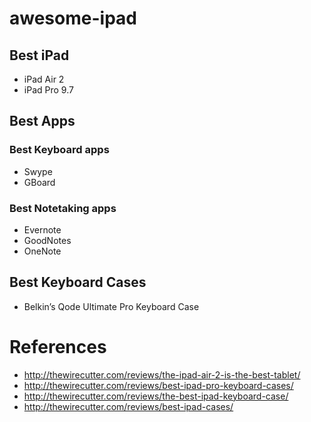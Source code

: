 # awesome-ipad

## Best iPad

* iPad Air 2
* iPad Pro 9.7

## Best Apps

### Best Keyboard apps

* Swype
* GBoard

### Best Notetaking apps

* Evernote
* GoodNotes
* OneNote

## Best Keyboard Cases

* Belkin’s Qode Ultimate Pro Keyboard Case

# References

* http://thewirecutter.com/reviews/the-ipad-air-2-is-the-best-tablet/
* http://thewirecutter.com/reviews/best-ipad-pro-keyboard-cases/
* http://thewirecutter.com/reviews/the-best-ipad-keyboard-case/
* http://thewirecutter.com/reviews/best-ipad-cases/
